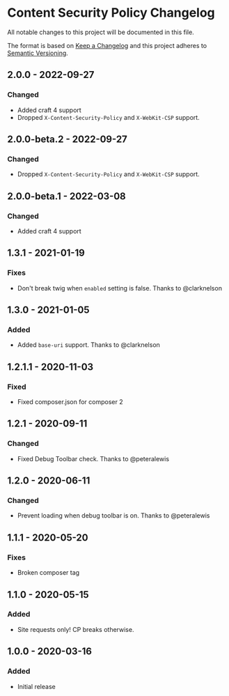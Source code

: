 # Content Security Policy Changelog

All notable changes to this project will be documented in this file.

The format is based on [Keep a Changelog](http://keepachangelog.com/) and this project adheres to [Semantic Versioning](http://semver.org/).

## 2.0.0 - 2022-09-27
### Changed
- Added craft 4 support
- Dropped `X-Content-Security-Policy` and `X-WebKit-CSP` support.

## 2.0.0-beta.2 - 2022-09-27
### Changed
- Dropped `X-Content-Security-Policy` and `X-WebKit-CSP` support.

## 2.0.0-beta.1 - 2022-03-08
### Changed
- Added craft 4 support

## 1.3.1 - 2021-01-19
### Fixes
- Don't break twig when `enabled` setting is false. Thanks to @clarknelson

## 1.3.0 - 2021-01-05
### Added
- Added `base-uri` support. Thanks to @clarknelson

## 1.2.1.1 - 2020-11-03
### Fixed
- Fixed composer.json for composer 2

## 1.2.1 - 2020-09-11
### Changed
- Fixed Debug Toolbar check. Thanks to @peteralewis

## 1.2.0 - 2020-06-11
### Changed
- Prevent loading when debug toolbar is on. Thanks to @peteralewis

## 1.1.1 - 2020-05-20
### Fixes
- Broken composer tag

## 1.1.0 - 2020-05-15
### Added
- Site requests only! CP breaks otherwise.

## 1.0.0 - 2020-03-16
### Added
- Initial release
